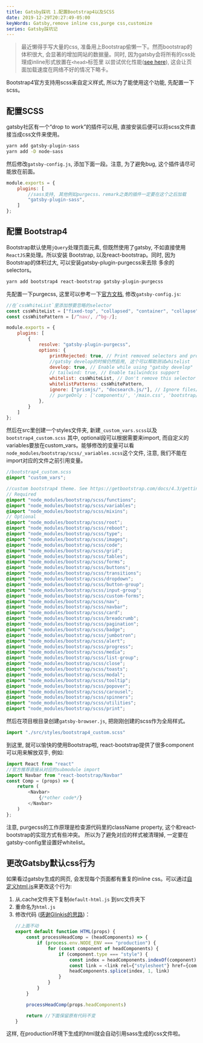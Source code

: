 ```yaml
---
title: Gatsby踩坑 1.配置Bootstrap4以及SCSS
date: 2019-12-29T20:27:49-05:00
keyWords: Gatsby,remove inline css,purge css,customize
series: Gatsby踩坑记
---
```


>最近懒得手写大量的css, 准备用上Bootstrap偷懒一下。然而bootstrap的体积很大, 
>会显著的增加网站的数据量。同时, 因为gatsby会将所有的css处理成inline形式放置在`<head>`标签里
>以尝试优化性能([see here](https://github.com/gatsbyjs/gatsby/issues/2289#issuecomment-333407589)),
>这会让页面加载速度在网络不好的情况下略卡。

Bootstrap4官方支持用scss来自定义样式, 所以为了能使用这个功能, 先配置一下scss。

## 配置SCSS

gatsby社区有一个“drop to work”的插件可以用, 直接安装后便可以将scss文件直接当成css文件来使用。
```bash
yarn add gatsby-plugin-sass
yarn add -D node-sass
```
然后修改`gatsby-config.js`, 添加下面一段。注意, 为了避免bug, 这个插件请尽可能放在前面。
```javascript
module.exports = { 
    plugins: [
        //sass支持, 其他例如purgecss、remark之类的插件一定要在这个之后加载
        "gatsby-plugin-sass",
    ]
};
```

## 配置 Bootstrap4

Bootstrap默认使用`jQuery`处理页面元素, 但既然使用了gatsby, 不如直接使用`ReactJS`来处理。所以安装
Bootstrap, 以及react-bootstrap。同时, 因为Bootstrap的体积过大, 可以安装gatsby-plugin-purgecss来去除
多余的selectors。

```bash
yarn add bootstrap4 react-bootstrap gatsby-plugin-purgecss
```

先配置一下purgecss, 这里可以参考一下[官方文档](https://www.gatsbyjs.org/packages/gatsby-plugin-purgecss/?=purge#content---from-purgecss),
修改`gatsby-config.js`:

```javascript
//在`cssWhiteList`里添加想要忽略的selector
const cssWhiteList = ["fixed-top", "collapsed", "container", "collapse"];
const cssWhitePattern = [/^nav/, /^bg-/];

module.exports = { 
    plugins: [
        {
            resolve: "gatsby-plugin-purgecss",
            options: {
                printRejected: true, // Print removed selectors and processed file names
                //gatsby develop的时候仍然启用, 这个可以帮助测试whitelist
                develop: true, // Enable while using "gatsby develop"
                // tailwind: true, // Enable tailwindcss support
                whitelist: cssWhiteList, // Don't remove this selector
                whitelistPatterns: cssWhitePattern,
                ignore: ["prismjs/", "docsearch.js/"], // Ignore files/folders
                // purgeOnly : ['components/', '/main.css', 'bootstrap/'], // Purge only these files/folders
            },
        }
    ]
};
```

然后在src里创建一个styles文件夹, 新建`_custom_vars.scss`以及`bootstrap4_custom.scss`
其中, optional段可以根据需要来import, 而自定义的variables要放在custom_vars。能够修改的变量可以看
`node_modules/bootstrap/scss/_variables.scss`这个文件, 注意, 我们不能在import对应的文件之前引用变量。

```scss
//bootstrap4_custom.scss
@import "custom_vars";

//custom bootstrap4 theme. See https://getbootstrap.com/docs/4.3/getting-started/theming/
// Required
@import "node_modules/bootstrap/scss/functions";
@import "node_modules/bootstrap/scss/variables";
@import "node_modules/bootstrap/scss/mixins";
// Optional
@import "node_modules/bootstrap/scss/root";
@import "node_modules/bootstrap/scss/reboot";
@import "node_modules/bootstrap/scss/type";
@import "node_modules/bootstrap/scss/images";
@import "node_modules/bootstrap/scss/code";
@import "node_modules/bootstrap/scss/grid";
@import "node_modules/bootstrap/scss/tables";
@import "node_modules/bootstrap/scss/forms";
@import "node_modules/bootstrap/scss/buttons";
@import "node_modules/bootstrap/scss/transitions";
@import "node_modules/bootstrap/scss/dropdown";
@import "node_modules/bootstrap/scss/button-group";
@import "node_modules/bootstrap/scss/input-group";
@import "node_modules/bootstrap/scss/custom-forms";
@import "node_modules/bootstrap/scss/nav";
@import "node_modules/bootstrap/scss/navbar";
@import "node_modules/bootstrap/scss/card";
@import "node_modules/bootstrap/scss/breadcrumb";
@import "node_modules/bootstrap/scss/pagination";
@import "node_modules/bootstrap/scss/badge";
@import "node_modules/bootstrap/scss/jumbotron";
@import "node_modules/bootstrap/scss/alert";
@import "node_modules/bootstrap/scss/progress";
@import "node_modules/bootstrap/scss/media";
@import "node_modules/bootstrap/scss/list-group";
@import "node_modules/bootstrap/scss/close";
@import "node_modules/bootstrap/scss/toasts";
@import "node_modules/bootstrap/scss/modal";
@import "node_modules/bootstrap/scss/tooltip";
@import "node_modules/bootstrap/scss/popover";
@import "node_modules/bootstrap/scss/carousel";
@import "node_modules/bootstrap/scss/spinners";
@import "node_modules/bootstrap/scss/utilities";
@import "node_modules/bootstrap/scss/print";
```

然后在项目根目录创建`gatsby-browser.js`, 把刚刚创建的scss作为全局样式。

```javascript
import "./src/styles/bootstrap4_custom.scss"
```

到这里, 就可以愉快的使用Bootstrap啦, react-bootstrap提供了很多component可以用来解放双手, 例如: 

```typescript jsx
import React from "react"
//官方推荐直接从对应的submodule import
import Navbar from "react-bootstrap/Navbar"
const Comp = (props) => {
    return (
        <Navbar>
            {/*other code*/}
        </Navbar>
    )
};
```

注意, purgecss的工作原理是检查源代码里的className property, 这个和react-bootstrap的实现方式有些冲突。
所以为了避免对应的样式被清理掉, 一定要在gatsby-config里设置好whitelist。

## 更改Gatsby默认css行为

如果看过gatsby生成的网页, 会发现每个页面都有重复的inline css。可以通过[自定义html.js](https://www.gatsbyjs.org/docs/custom-html/)来更改这个行为:
1. 从.cache文件夹下复制`default-html.js` 到src文件夹下
2. 重命名为`html.js`
3. 修改代码 ([感谢Glinkis的思路](https://github.com/gatsbyjs/gatsby/issues/2289#issuecomment-517276598))：
    ```typescript jsx
    //上面不动
    export default function HTML(props) {
        const processHeadComp = (headComponents) => {
            if (process.env.NODE_ENV === "production") {
                for (const component of headComponents) {
                    if (component.type === "style") {
                        const index = headComponents.indexOf(component)
                        const link = <link rel={"stylesheet"} href={component.props["data-href"]}/>
                        headComponents.splice(index, 1, link)
                    }
                }
            }
        }
    
        processHeadComp(props.headComponents)
    
        return //下面保留原有代码不变
    }
    ```

这样, 在production环境下生成的html就会自动引用sass生成的css文件啦。

